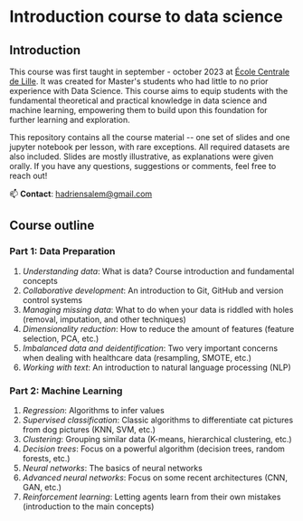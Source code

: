 # Introduction course to data science

## Introduction
This course was first taught in september - october 2023 at [École Centrale de Lille](https://centralelille.fr/en/). 
It was created for Master's students who had little to no prior experience with Data Science.
This course aims to equip students with the fundamental theoretical and practical knowledge in data science and machine learning, empowering them to build upon this foundation for further learning and exploration.

This repository contains all the course material -- one set of slides and one jupyter notebook per lesson, with rare exceptions. All required datasets are also included.
Slides are mostly illustrative, as explanations were given orally. If you have any questions, suggestions or comments, feel free to reach out!

📫 **Contact**: [hadriensalem@gmail.com](mailto:hadriensalem@gmail.com)

## Course outline

### Part 1: Data Preparation
1. _Understanding data_: What is data? Course introduction and fundamental concepts
2. _Collaborative development_: An introduction to Git, GitHub and version control systems
3. _Managing missing data_: What to do when your data is riddled with holes (removal, imputation, and other techniques)
4. _Dimensionality reduction_: How to reduce the amount of features (feature selection, PCA, etc.)
5. _Imbalanced data and deidentification_: Two very important concerns when dealing with healthcare data (resampling, SMOTE, etc.)
6. _Working with text_: An introduction to natural language processing (NLP)

### Part 2: Machine Learning
1. _Regression_: Algorithms to infer values
2. _Supervised classification_: Classic algorithms to differentiate cat pictures from dog pictures (KNN, SVM, etc.)
3. _Clustering_: Grouping similar data (K-means, hierarchical clustering, etc.)
4. _Decision trees_: Focus on a powerful algorithm (decision trees, random forests, etc.)
5. _Neural networks_: The basics of neural networks
6. _Advanced neural networks_: Focus on some recent architectures (CNN, GAN, etc.)
7. _Reinforcement learning_: Letting agents learn from their own mistakes (introduction to the main concepts)
